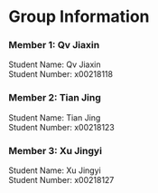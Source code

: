 # Group Information

### Member 1: Qv Jiaxin
Student Name: Qv Jiaxin  
Student Number: x00218118

### Member 2: Tian Jing
Student Name: Tian Jing  
Student Number: x00218123

### Member 3: Xu Jingyi
Student Name: Xu Jingyi  
Student Number: x00218127
